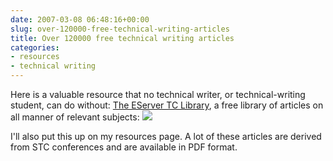 ```yaml
---
date: 2007-03-08 06:48:16+00:00
slug: over-120000-free-technical-writing-articles
title: Over 120000 free technical writing articles
categories:
- resources
- technical writing
---
```


Here is a valuable resource that no technical writer, or technical-writing student, can do without: [The EServer TC Library](http://tc.eserver.org/), a free library of articles on all manner of relevant subjects: [![](http://wordbit.freehostia.com/wp-content/uploads/2007/03/WindowsLiveWriter/Over120000freetechnicalwritingarticles_1310C/eserver%5B8%5D.jpg)](http://tc.eserver.org/)

I'll also put this up on my resources page. A lot of these articles are derived from STC conferences and are available in PDF format.
